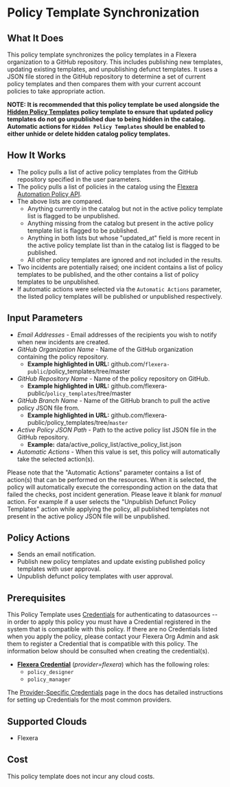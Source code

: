 # Policy Template Synchronization

## What It Does

This policy template synchronizes the policy templates in a Flexera organization to a GitHub repository. This includes publishing new templates, updating existing templates, and unpublishing defunct templates. It uses a JSON file stored in the GitHub repository to determine a set of current policy templates and then compares them with your current account policies to take appropriate action.

__NOTE: It is recommended that this policy template be used alongside the [Hidden Policy Templates](https://github.com/flexera-public/policy_templates/tree/master/tools/catalog_management/hidden_policies) policy template to ensure that updated policy templates do not go unpublished due to being hidden in the catalog. Automatic actions for `Hidden Policy Templates` should be enabled to either unhide or delete hidden catalog policy templates.__

## How It Works

- The policy pulls a list of active policy templates from the GitHub repository specified in the user parameters.
- The policy pulls a list of policies in the catalog using the [Flexera Automation Policy API](https://reference.rightscale.com/governance-policies/).
- The above lists are compared.
  - Anything currently in the catalog but not in the active policy template list is flagged to be unpublished.
  - Anything missing from the catalog but present in the active policy template list is flagged to be published.
  - Anything in both lists but whose "updated_at" field is more recent in the active policy template list than in the catalog list is flagged to be published.
  - All other policy templates are ignored and not included in the results.
- Two incidents are potentially raised; one incident contains a list of policy templates to be published, and the other contains a list of policy templates to be unpublished.
- If automatic actions were selected via the `Automatic Actions` parameter, the listed policy templates will be published or unpublished respectively.

## Input Parameters

- *Email Addresses* - Email addresses of the recipients you wish to notify when new incidents are created.
- *GitHub Organization Name* - Name of the GitHub organization containing the policy repository.
  - **Example highlighted in URL:** github.com/`flexera-public`/policy_templates/tree/master
- *GitHub Repository Name* - Name of the policy repository on GitHub.
  - **Example highlighted in URL:** github.com/flexera-public/`policy_templates`/tree/master
- *GitHub Branch Name* - Name of the GitHub branch to pull the active policy JSON file from.
  - **Example highlighted in URL:** github.com/flexera-public/policy_templates/tree/`master`
- *Active Policy JSON Path* - Path to the active policy list JSON file in the GitHub repository.
  - **Example:** data/active_policy_list/active_policy_list.json
- *Automatic Actions* - When this value is set, this policy will automatically take the selected action(s).

Please note that the "Automatic Actions" parameter contains a list of action(s) that can be performed on the resources. When it is selected, the policy will automatically execute the corresponding action on the data that failed the checks, post incident generation. Please leave it blank for *manual* action.
For example if a user selects the "Unpublish Defunct Policy Templates" action while applying the policy, all published templates not present in the active policy JSON file will be unpublished.

## Policy Actions

- Sends an email notification.
- Publish new policy templates and update existing published policy templates with user approval.
- Unpublish defunct policy templates with user approval.

## Prerequisites

This Policy Template uses [Credentials](https://docs.flexera.com/flexera/EN/Automation/ManagingCredentialsExternal.htm) for authenticating to datasources -- in order to apply this policy you must have a Credential registered in the system that is compatible with this policy. If there are no Credentials listed when you apply the policy, please contact your Flexera Org Admin and ask them to register a Credential that is compatible with this policy. The information below should be consulted when creating the credential(s).

- [**Flexera Credential**](https://docs.flexera.com/flexera/EN/Automation/ProviderCredentials.htm) (*provider=flexera*) which has the following roles:
  - `policy_designer`
  - `policy_manager`

The [Provider-Specific Credentials](https://docs.flexera.com/flexera/EN/Automation/ProviderCredentials.htm) page in the docs has detailed instructions for setting up Credentials for the most common providers.

## Supported Clouds

- Flexera

## Cost

This policy template does not incur any cloud costs.

